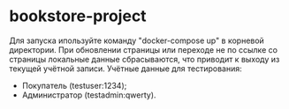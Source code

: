 # bookstore-project
Для запуска ипользуйте команду "docker-compose up" в корневой директории.
При обновлении страницы или переходе не по ссылке со страницы локальные данные сбрасываются, что приводит к выходу из текущей учётной записи.
Учётные данные для тестирования:
- Покупатель (testuser:1234);
- Администратор (testadmin:qwerty).
